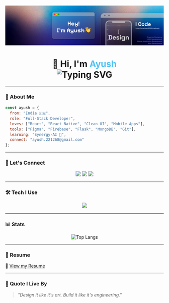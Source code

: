 <p align="center">
  <img src="https://raw.githubusercontent.com/ayushshaashi/ayushshaashi/main/banner.png" alt="Ayush's Banner" />
</p>

<h1 align="center">👋 Hi, I'm <span style="color:#4fc3f7">Ayush</span>
  <br/>
  <img src="https://readme-typing-svg.herokuapp.com?font=Fira+Code&duration=3000&pause=1000&color=4FC3F7&center=true&vCenter=true&width=435&lines=Full-Stack+Developer;UI%2FUX+Designer;React+Native+Enthusiast;Lifelong+Learner" alt="Typing SVG" />
</h1>

---

### 💫 About Me
```js
const ayush = {
  from: "India 🇮🇳",
  role: "Full-Stack Developer",
  loves: ["React", "React Native", "Clean UI", "Mobile Apps"],
  tools: ["Figma", "Firebase", "Flask", "MongoDB", "Git"],
  learning: "Synergy-AI 🤖",
  connect: "ayush.221268@gmail.com"
};
```

---

### 👥 Let's Connect
<p align="center">
  <a href="https://linkedin.com/in/ayush-shashi-820861250" target="_blank"><img src="https://skillicons.dev/icons?i=linkedin" /></a>
  <a href="https://instagram.com/be_like_ayush_" target="_blank"><img src="https://skillicons.dev/icons?i=instagram" /></a>
  <a href="https://www.leetcode.com/ayushshashi" target="_blank"><img src="https://skillicons.dev/icons?i=leetcode" /></a>
</p>

---

### 🛠 Tech I Use
<p align="center">
  <img src="https://skillicons.dev/icons?i=react,reactnative,js,py,java,html,css,mongodb,mysql,firebase,flask,tailwind,git,figma,photoshop,postman" />
</p>

---

### 📊 Stats
<p align="center">
  <img src="https://github-readme-stats.vercel.app/api/top-langs/?username=ayushshaashi&layout=compact&theme=radical" alt="Top Langs" />
</p>

---

### 📄 Resume
📌 [View my Resume](https://drive.google.com/file/d/19kaGz6s87tfUYPeMTFqFheFEwC1MG7Xg/view?usp=drivesdk)

---

### 🌟 Quote I Live By
> *"Design it like it's art. Build it like it's engineering."*
